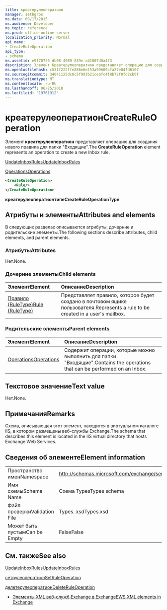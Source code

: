 ```yaml
---
title: креатерулеоператион
manager: sethgros
ms.date: 09/17/2015
ms.audience: Developer
ms.topic: reference
ms.prod: office-online-server
localization_priority: Normal
api_name:
- CreateRuleOperation
api_type:
- schema
ms.assetid: e9f70726-db08-4089-839e-a41007d0a473
description: Элемент Креатерулеоператион представляет операцию для создания нового правила для папки "Входящие".
ms.openlocfilehash: c531f222ffe886e6ef53a99609cfa27e84fd6107
ms.sourcegitcommit: 34041125dc8c5f993b21cebfc4f8b72f0fd2cb6f
ms.translationtype: MT
ms.contentlocale: ru-RU
ms.lasthandoff: 06/25/2018
ms.locfileid: "19761912"
---
```

# <a name="createruleoperation"></a><span data-ttu-id="894e2-103">креатерулеоператион</span><span class="sxs-lookup"><span data-stu-id="894e2-103">CreateRuleOperation</span></span>

<span data-ttu-id="894e2-104">Элемент **креатерулеоператион** представляет операцию для создания нового правила для папки "Входящие".</span><span class="sxs-lookup"><span data-stu-id="894e2-104">The **CreateRuleOperation** element represents an operation to create a new Inbox rule.</span></span> 
  
[<span data-ttu-id="894e2-105">UpdateInboxRules</span><span class="sxs-lookup"><span data-stu-id="894e2-105">UpdateInboxRules</span></span>](updateinboxrules.md)
  
[<span data-ttu-id="894e2-106">Operations</span><span class="sxs-lookup"><span data-stu-id="894e2-106">Operations</span></span>](operations.md)
  
```xml
<CreateRuleOperation>
    <Rule/>
</CreateRuleOperation>
```

 <span data-ttu-id="894e2-107">**креатерулеоператионтипе**</span><span class="sxs-lookup"><span data-stu-id="894e2-107">**CreateRuleOperationType**</span></span>
## <a name="attributes-and-elements"></a><span data-ttu-id="894e2-108">Атрибуты и элементы</span><span class="sxs-lookup"><span data-stu-id="894e2-108">Attributes and elements</span></span>

<span data-ttu-id="894e2-109">В следующих разделах описываются атрибуты, дочерние и родительские элементы.</span><span class="sxs-lookup"><span data-stu-id="894e2-109">The following sections describe attributes, child elements, and parent elements.</span></span>
  
### <a name="attributes"></a><span data-ttu-id="894e2-110">Атрибуты</span><span class="sxs-lookup"><span data-stu-id="894e2-110">Attributes</span></span>

<span data-ttu-id="894e2-111">Нет.</span><span class="sxs-lookup"><span data-stu-id="894e2-111">None.</span></span>
  
### <a name="child-elements"></a><span data-ttu-id="894e2-112">Дочерние элементы</span><span class="sxs-lookup"><span data-stu-id="894e2-112">Child elements</span></span>

|<span data-ttu-id="894e2-113">**Элемент**</span><span class="sxs-lookup"><span data-stu-id="894e2-113">**Element**</span></span>|<span data-ttu-id="894e2-114">**Описание**</span><span class="sxs-lookup"><span data-stu-id="894e2-114">**Description**</span></span>|
|:-----|:-----|
|[<span data-ttu-id="894e2-115">Правило (RuleType)</span><span class="sxs-lookup"><span data-stu-id="894e2-115">Rule (RuleType)</span></span>](rule-ruletype.md) <br/> |<span data-ttu-id="894e2-116">Представляет правило, которое будет создано в почтовом ящике пользователя.</span><span class="sxs-lookup"><span data-stu-id="894e2-116">Represents a rule to be created in a user's mailbox.</span></span>  <br/> |
   
### <a name="parent-elements"></a><span data-ttu-id="894e2-117">Родительские элементы</span><span class="sxs-lookup"><span data-stu-id="894e2-117">Parent elements</span></span>

|<span data-ttu-id="894e2-118">**Элемент**</span><span class="sxs-lookup"><span data-stu-id="894e2-118">**Element**</span></span>|<span data-ttu-id="894e2-119">**Описание**</span><span class="sxs-lookup"><span data-stu-id="894e2-119">**Description**</span></span>|
|:-----|:-----|
|[<span data-ttu-id="894e2-120">Operations</span><span class="sxs-lookup"><span data-stu-id="894e2-120">Operations</span></span>](operations.md) <br/> |<span data-ttu-id="894e2-121">Содержит операции, которые можно выполнить для папки "Входящие".</span><span class="sxs-lookup"><span data-stu-id="894e2-121">Contains the operations that can be performed on an Inbox.</span></span>  <br/> |
   
## <a name="text-value"></a><span data-ttu-id="894e2-122">Текстовое значение</span><span class="sxs-lookup"><span data-stu-id="894e2-122">Text value</span></span>

<span data-ttu-id="894e2-123">Нет.</span><span class="sxs-lookup"><span data-stu-id="894e2-123">None.</span></span>
  
## <a name="remarks"></a><span data-ttu-id="894e2-124">Примечания</span><span class="sxs-lookup"><span data-stu-id="894e2-124">Remarks</span></span>

<span data-ttu-id="894e2-125">Схема, описывающая этот элемент, находится в виртуальном каталоге IIS, в котором размещены веб-службы Exchange.</span><span class="sxs-lookup"><span data-stu-id="894e2-125">The schema that describes this element is located in the IIS virtual directory that hosts Exchange Web Services.</span></span>
  
## <a name="element-information"></a><span data-ttu-id="894e2-126">Сведения об элементе</span><span class="sxs-lookup"><span data-stu-id="894e2-126">Element information</span></span>

|||
|:-----|:-----|
|<span data-ttu-id="894e2-127">Пространство имен</span><span class="sxs-lookup"><span data-stu-id="894e2-127">Namespace</span></span>  <br/> |http://schemas.microsoft.com/exchange/services/2006/types  <br/> |
|<span data-ttu-id="894e2-128">Имя схемы</span><span class="sxs-lookup"><span data-stu-id="894e2-128">Schema Name</span></span>  <br/> |<span data-ttu-id="894e2-129">Схема Types</span><span class="sxs-lookup"><span data-stu-id="894e2-129">Types schema</span></span>  <br/> |
|<span data-ttu-id="894e2-130">Файл проверки</span><span class="sxs-lookup"><span data-stu-id="894e2-130">Validation File</span></span>  <br/> |<span data-ttu-id="894e2-131">Types. xsd</span><span class="sxs-lookup"><span data-stu-id="894e2-131">Types.xsd</span></span>  <br/> |
|<span data-ttu-id="894e2-132">Может быть пустым</span><span class="sxs-lookup"><span data-stu-id="894e2-132">Can be Empty</span></span>  <br/> |<span data-ttu-id="894e2-133">False</span><span class="sxs-lookup"><span data-stu-id="894e2-133">False</span></span>  <br/> |
   
## <a name="see-also"></a><span data-ttu-id="894e2-134">См. также</span><span class="sxs-lookup"><span data-stu-id="894e2-134">See also</span></span>



[<span data-ttu-id="894e2-135">UpdateInboxRules</span><span class="sxs-lookup"><span data-stu-id="894e2-135">UpdateInboxRules</span></span>](updateinboxrules.md)
  
[<span data-ttu-id="894e2-136">сетрулеоператион</span><span class="sxs-lookup"><span data-stu-id="894e2-136">SetRuleOperation</span></span>](setruleoperation.md)
  
[<span data-ttu-id="894e2-137">делетерулеоператион</span><span class="sxs-lookup"><span data-stu-id="894e2-137">DeleteRuleOperation</span></span>](deleteruleoperation.md)


- [<span data-ttu-id="894e2-138">Элементы XML веб-служб Exchange в Exchange</span><span class="sxs-lookup"><span data-stu-id="894e2-138">EWS XML elements in Exchange</span></span>](ews-xml-elements-in-exchange.md)

